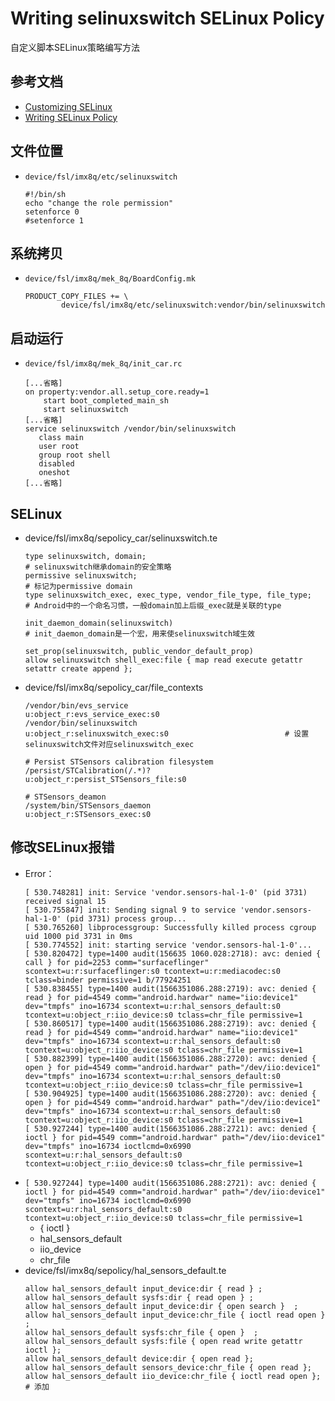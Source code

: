 # Writing selinuxswitch SELinux Policy

自定义脚本SELinux策略编写方法

## 参考文档

* [Customizing SELinux](https://source.android.com/security/selinux/customize)
* [Writing SELinux Policy](https://source.android.com/security/selinux/device-policy)

## 文件位置

* `device/fsl/imx8q/etc/selinuxswitch`
  ```Shell
  #!/bin/sh
  echo "change the role permission"
  setenforce 0
  #setenforce 1
  ```

## 系统拷贝

* `device/fsl/imx8q/mek_8q/BoardConfig.mk`
  ```
  PRODUCT_COPY_FILES += \
          device/fsl/imx8q/etc/selinuxswitch:vendor/bin/selinuxswitch
  ```

## 启动运行

* `device/fsl/imx8q/mek_8q/init_car.rc`
  ```
  [...省略]
  on property:vendor.all.setup_core.ready=1
      start boot_completed_main_sh
      start selinuxswitch
  [...省略]
  service selinuxswitch /vendor/bin/selinuxswitch
     class main
     user root
     group root shell
     disabled
     oneshot
  [...省略]
  ```

## SELinux

* device/fsl/imx8q/sepolicy_car/selinuxswitch.te
  ```
  type selinuxswitch, domain;                                                                       # selinuxswitch继承domain的安全策略
  permissive selinuxswitch;                                                                         # 标记为permissive domain
  type selinuxswitch_exec, exec_type, vendor_file_type, file_type;                                  # Android中的一个命名习惯，一般domain加上后缀_exec就是关联的type
  
  init_daemon_domain(selinuxswitch)                                                                 # init_daemon_domain是一个宏，用来使selinuxswitch域生效
  
  set_prop(selinuxswitch, public_vendor_default_prop)
  allow selinuxswitch shell_exec:file { map read execute getattr setattr create append };
  ```
* device/fsl/imx8q/sepolicy_car/file_contexts
  ```
  /vendor/bin/evs_service                 u:object_r:evs_service_exec:s0
  /vendor/bin/selinuxswitch               u:object_r:selinuxswitch_exec:s0                          # 设置selinuxswitch文件对应selinuxswitch_exec
  
  # Persist STSensors calibration filesystem
  /persist/STCalibration(/.*)?            u:object_r:persist_STSensors_file:s0
  
  # STSensors_deamon
  /system/bin/STSensors_daemon            u:object_r:STSensors_exec:s0
  ```


## 修改SELinux报错

* Error：
  ```
  [ 530.748281] init: Service 'vendor.sensors-hal-1-0' (pid 3731) received signal 15 
  [ 530.755847] init: Sending signal 9 to service 'vendor.sensors-hal-1-0' (pid 3731) process group... 
  [ 530.765260] libprocessgroup: Successfully killed process cgroup uid 1000 pid 3731 in 0ms 
  [ 530.774552] init: starting service 'vendor.sensors-hal-1-0'... 
  [ 530.820472] type=1400 audit(156635 1060.028:2718): avc: denied { call } for pid=2253 comm="surfaceflinger" scontext=u:r:surfaceflinger:s0 tcontext=u:r:mediacodec:s0 tclass=binder permissive=1 b/77924251 
  [ 530.838455] type=1400 audit(1566351086.288:2719): avc: denied { read } for pid=4549 comm="android.hardwar" name="iio:device1" dev="tmpfs" ino=16734 scontext=u:r:hal_sensors_default:s0 tcontext=u:object_r:iio_device:s0 tclass=chr_file permissive=1 
  [ 530.860517] type=1400 audit(1566351086.288:2719): avc: denied { read } for pid=4549 comm="android.hardwar" name="iio:device1" dev="tmpfs" ino=16734 scontext=u:r:hal_sensors_default:s0 tcontext=u:object_r:iio_device:s0 tclass=chr_file permissive=1 
  [ 530.882399] type=1400 audit(1566351086.288:2720): avc: denied { open } for pid=4549 comm="android.hardwar" path="/dev/iio:device1" dev="tmpfs" ino=16734 scontext=u:r:hal_sensors_default:s0 tcontext=u:object_r:iio_device:s0 tclass=chr_file permissive=1 
  [ 530.904925] type=1400 audit(1566351086.288:2720): avc: denied { open } for pid=4549 comm="android.hardwar" path="/dev/iio:device1" dev="tmpfs" ino=16734 scontext=u:r:hal_sensors_default:s0 tcontext=u:object_r:iio_device:s0 tclass=chr_file permissive=1 
  [ 530.927244] type=1400 audit(1566351086.288:2721): avc: denied { ioctl } for pid=4549 comm="android.hardwar" path="/dev/iio:device1" dev="tmpfs" ino=16734 ioctlcmd=0x6990 scontext=u:r:hal_sensors_default:s0 tcontext=u:object_r:iio_device:s0 tclass=chr_file permissive=1 
  ```
* `[ 530.927244] type=1400 audit(1566351086.288:2721): avc: denied { ioctl } for pid=4549 comm="android.hardwar" path="/dev/iio:device1" dev="tmpfs" ino=16734 ioctlcmd=0x6990 scontext=u:r:hal_sensors_default:s0 tcontext=u:object_r:iio_device:s0 tclass=chr_file permissive=1`
  * { ioctl } 
  * hal_sensors_default
  * iio_device
  * chr_file
* device/fsl/imx8q/sepolicy/hal_sensors_default.te
  ```
  allow hal_sensors_default input_device:dir { read } ;
  allow hal_sensors_default sysfs:dir { read open } ;
  allow hal_sensors_default input_device:dir { open search }  ;
  allow hal_sensors_default input_device:chr_file { ioctl read open }  ;
  allow hal_sensors_default sysfs:chr_file { open }  ;
  allow hal_sensors_default sysfs:file { open read write getattr ioctl };
  allow hal_sensors_default device:dir { open read };
  allow hal_sensors_default sensors_device:chr_file { open read };
  allow hal_sensors_default iio_device:chr_file { ioctl read open };            # 添加
  ```